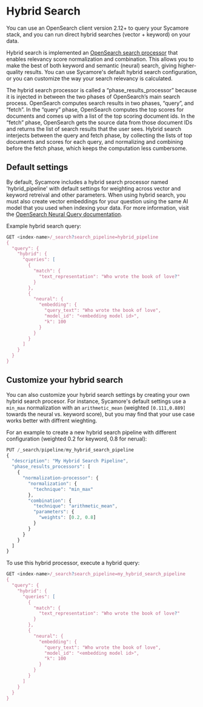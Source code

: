 # Hybrid Search

You can use an OpenSearch client version 2.12+ to query your Sycamore stack, and you can run direct hybrid searches (vector + keyword) on your data.

Hybrid search is implemented an [OpenSearch search processor](https://opensearch.org/docs/latest/search-plugins/hybrid-search/) that enables relevancy score normalization and combination. This allows you to make the best of both keyword and semantic (neural) search, giving higher-quality results. You can use Sycamore's default hybrid search configuration, or you can customize the way your search relevancy is calculated. 

The hybrid search processor is called a “phase_results_processor” because it is injected in between the two phases of OpenSearch’s main search process. OpenSearch computes search results in two phases, “query”, and “fetch”. In the “query” phase, OpenSearch computes the top scores for documents and comes up with a list of the top scoring document ids. In the “fetch” phase, OpenSearch gets the source data from those document IDs and returns the list of search results that the user sees. Hybrid search interjects between the query and fetch phase, by collecting the lists of top documents and scores for each query, and normalizing and combining before the fetch phase, which keeps the computation less cumbersome. 

## Default settings

By default, Sycamore includes a hybrid search processor named 'hybrid_pipeline' with default settings for weighting across vector and keyword retreival and other parameters. When using hybrid search, you must also create vector embeddings for your question using the same AI model that you used when indexing your data. For more information, visit the [OpenSearch Neural Query documentation](https://opensearch.org/docs/latest/query-dsl/specialized/neural/).


Example hybrid search query:

```javascript
GET <index-name>/_search?search_pipeline=hybrid_pipeline
{
  "query": {
    "hybrid": {
      "queries": [
        {
          "match": {
            "text_representation": "Who wrote the book of love?"
          }
        },
        {
          "neural": {
            "embedding": {
              "query_text": "Who wrote the book of love",
              "model_id": "<embedding model id>",
              "k": 100
            }
          }
        }
      ]
    }
  }
}
```

## Customize your hybrid search

You can also customize your hybrid search settings by creating your own hybrid search procesor. For instance, Sycamore's default settings use a `min_max` normalization with an `arithmetic_mean` (weighted `[0.111,0.889]` towards the neural vs. keyword score), but you may find that your use case works better with diffrent wieghting. 

For an example to create a new hybrid search pipeline with different configuration (weighted 0.2 for keyword, 0.8 for nerual):

```javascript
PUT /_search/pipeline/my_hybrid_search_pipeline
{
  "description": "My Hybrid Search Pipeline",
  "phase_results_processors": [
    {
      "normalization-processor": {
        "normalization": {
          "technique": "min_max"
        },
        "combination": {
          "technique": "arithmetic_mean",
          "parameters": {
            "weights": [0.2, 0.8]
          }
        }
      }
    }
  ]
}
```

To use this hybrid processor, execute a hybrid query:

```javascript
GET <index-name>/_search?search_pipeline=my_hybrid_search_pipeline
{
  "query": {
    "hybrid": {
      "queries": [
        {
          "match": {
            "text_representation": "Who wrote the book of love?"
          }
        },
        {
          "neural": {
            "embedding": {
              "query_text": "Who wrote the book of love",
              "model_id": "<embedding model id>",
              "k": 100
            }
          }
        }
      ]
    }
  }
}
```
